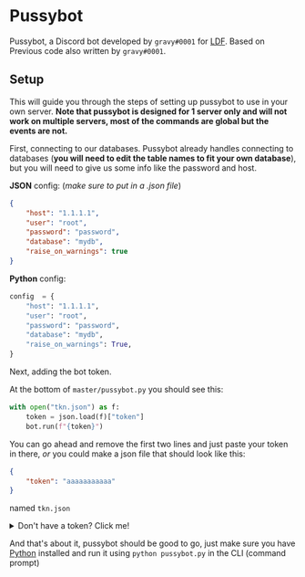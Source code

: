 # Pussybot
Pussybot, a Discord bot developed by `gravy#0001` for [LDF](https://discord.gg/rwqTbbxzAN). Based on Previous code also written by `gravy#0001`.



## Setup
This will guide you through the steps of setting up pussybot to use in your own server. 
**Note that pussybot is designed for 1 server only and will not work on multiple servers, most of the commands are global but the events are not.**

First, connecting to our databases.
Pussybot already handles connecting to databases (**you will need to edit the table names to fit your own database**), but you will need to give us some info like the password and host.

**JSON** config: (*make sure to put in a .json file*)
```json
{
	"host": "1.1.1.1",
	"user": "root",
	"password": "password",
	"database": "mydb",
	"raise_on_warnings": true
}
```

**Python** config:
```py
config  = {
	"host": "1.1.1.1",
	"user": "root",
	"password": "password",
	"database": "mydb",
	"raise_on_warnings": True,
}
```

Next, adding the bot token.

At the bottom of `master/pussybot.py` you should see this:

```py
with open("tkn.json") as f:
	token = json.load(f)["token"]
	bot.run(f"{token}")
```

You can go ahead and remove the first two lines and just paste your token in there, *or* you could make a json file that should look like this:

```json
{
	"token": "aaaaaaaaaaa"
}
```
named `tkn.json`

<details>
<summary>Don't have a token? Click me!</summary>
	Everything is here: https://discord.com/developers/applications
	**note: you will need to be logged in to your Discord account on your browser**

![profile](https://raw.githubusercontent.com/adenviney/pussybot/master/imgs/start.png)
![profile](https://raw.githubusercontent.com/adenviney/pussybot/master/imgs/create.png)
![profile](https://raw.githubusercontent.com/adenviney/pussybot/master/imgs/botnav.png)
![profile](https://raw.githubusercontent.com/adenviney/pussybot/master/imgs/addbot.png)
![profile](https://raw.githubusercontent.com/adenviney/pussybot/master/imgs/doit.png)
![profile](https://raw.githubusercontent.com/adenviney/pussybot/master/imgs/token.png) 
This string of characters is your token. **Do not share this with anybody, they can (and will) take control of your bot.** This repository is not responsible if someone shares this.

</details>



And that's about it, pussybot should be good to go, just make sure you have [Python](https://python.org) installed and run it using `python pussybot.py` in the CLI (command prompt)
